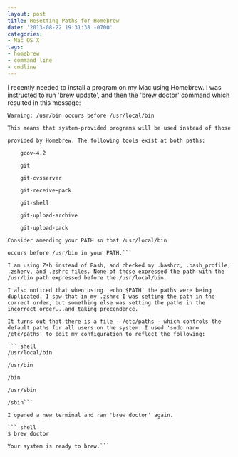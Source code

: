 ```yaml
---
layout: post
title: Resetting Paths for Homebrew
date: '2013-08-22 19:31:38 -0700'
categories:
- Mac OS X
tags:
- homebrew
- command line
- cmdline
---
```

I recently needed to install a program on my Mac using Homebrew. I was instructed to run 'brew update', and then the 'brew doctor' command which resulted in this message:

``` shell
Warning: /usr/bin occurs before /usr/local/bin

This means that system-provided programs will be used instead of those

provided by Homebrew. The following tools exist at both paths:

    gcov-4.2

    git

    git-cvsserver

    git-receive-pack

    git-shell

    git-upload-archive

    git-upload-pack

Consider amending your PATH so that /usr/local/bin

occurs before /usr/bin in your PATH.```

I am using Zsh instead of Bash, and checked my .bashrc, .bash_profile, .zshenv, and .zshrc files. None of those expressed the path with the /usr/bin path expressed before the /usr/local/bin.

I also noticed that when using 'echo $PATH' the paths were being duplicated. I saw that in my .zshrc I was setting the path in the correct order, but something else was setting the paths in the incorrect order...and taking precendence.

It turns out that there is a file - /etc/paths - which controls the default paths for all users on the system. I used 'sudo nano /etc/paths' to edit my configuration to reflect the following:

``` shell
/usr/local/bin

/usr/bin

/bin

/usr/sbin

/sbin```

I opened a new terminal and ran 'brew doctor' again.

``` shell
$ brew doctor

Your system is ready to brew.```

 

 

